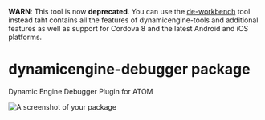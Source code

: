 **WARN**: This tool is now **deprecated**. You can use the [de-workbench](https://github.com/github-vipera/de-workbench) tool instead taht contains all the features of dynamicengine-tools and additional features as well as support for Cordova 8 and the latest Android and iOS platforms.


# dynamicengine-debugger package

Dynamic Engine Debugger Plugin for ATOM

![A screenshot of your package](https://f.cloud.github.com/assets/69169/2290250/c35d867a-a017-11e3-86be-cd7c5bf3ff9b.gif)
